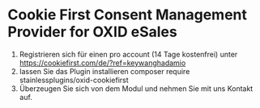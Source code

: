 # Cookie First Consent Management Provider for OXID eSales

1. Registrieren sich für einen pro account (14 Tage kostenfrei) unter
https://cookiefirst.com/de/?ref=keywanghadamio
2. lassen Sie das Plugin installieren
composer require stainlessplugins/oxid-cookiefirst
3. Überzeugen Sie sich von dem Modul und nehmen Sie mit uns Kontakt auf.
